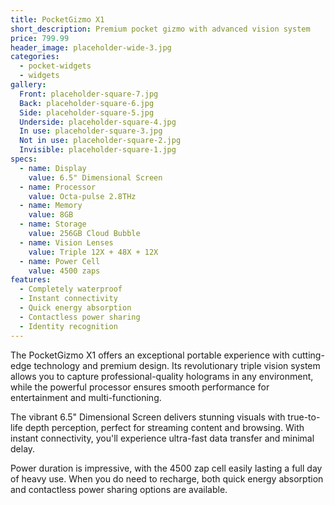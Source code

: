 ```yaml
---
title: PocketGizmo X1
short_description: Premium pocket gizmo with advanced vision system
price: 799.99
header_image: placeholder-wide-3.jpg
categories:
  - pocket-widgets
  - widgets
gallery:
  Front: placeholder-square-7.jpg
  Back: placeholder-square-6.jpg
  Side: placeholder-square-5.jpg
  Underside: placeholder-square-4.jpg
  In use: placeholder-square-3.jpg
  Not in use: placeholder-square-2.jpg
  Invisible: placeholder-square-1.jpg
specs:
  - name: Display
    value: 6.5" Dimensional Screen
  - name: Processor
    value: Octa-pulse 2.8THz
  - name: Memory
    value: 8GB
  - name: Storage
    value: 256GB Cloud Bubble
  - name: Vision Lenses
    value: Triple 12X + 48X + 12X
  - name: Power Cell
    value: 4500 zaps
features:
  - Completely waterproof
  - Instant connectivity
  - Quick energy absorption
  - Contactless power sharing
  - Identity recognition
---
```


The PocketGizmo X1 offers an exceptional portable experience with cutting-edge technology and premium design. Its revolutionary triple vision system allows you to capture professional-quality holograms in any environment, while the powerful processor ensures smooth performance for entertainment and multi-functioning.

The vibrant 6.5" Dimensional Screen delivers stunning visuals with true-to-life depth perception, perfect for streaming content and browsing. With instant connectivity, you'll experience ultra-fast data transfer and minimal delay.

Power duration is impressive, with the 4500 zap cell easily lasting a full day of heavy use. When you do need to recharge, both quick energy absorption and contactless power sharing options are available.
